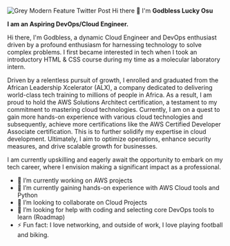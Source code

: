 ![Grey Modern Feature Twitter Post](https://github.com/Gybee/Gybee/assets/126025855/79b7a58e-6464-43c3-a1c5-4f1972c45afb)
Hi there 👋 I'm **Godbless Lucky Osu**

**I am an Aspiring DevOps/Cloud Engineer.**

Hi there, I'm Godbless, a dynamic Cloud Engineer and DevOps enthusiast driven by a profound enthusiasm for harnessing technology to solve complex problems. I first became interested in tech when I took an introductory HTML & CSS course during my time as a molecular laboratory intern.

Driven by a relentless pursuit of growth, I enrolled and graduated from the African Leadership Xcelerator (ALX), a company dedicated to delivering world-class tech training to millions of people in Africa. As a result, I am proud to hold the AWS Solutions Architect certification, a testament to my commitment to mastering cloud technologies. Currently, I am on a quest to gain more hands-on experience with various cloud technologies and subsequently, achieve more certifications like the AWS Certified Developer Associate certification. This is to further solidify my expertise in cloud development. Ultimately, I aim to optimize operations, enhance security measures, and drive scalable growth for businesses.

I am currently upskilling and eagerly await the opportunity to embark on my tech career, where I envision making a significant impact as a professional.


- 🔭 I’m currently working on AWS projects
- 🌱 I’m currently gaining hands-on experience with AWS Cloud tools and Python
- 👯 I’m looking to collaborate on Cloud Projects
- 🤔 I’m looking for help with coding and selecting core DevOps tools to learn (Roadmap)
- ⚡ Fun fact: I love networking, and outside of work, I love playing football and biking.

